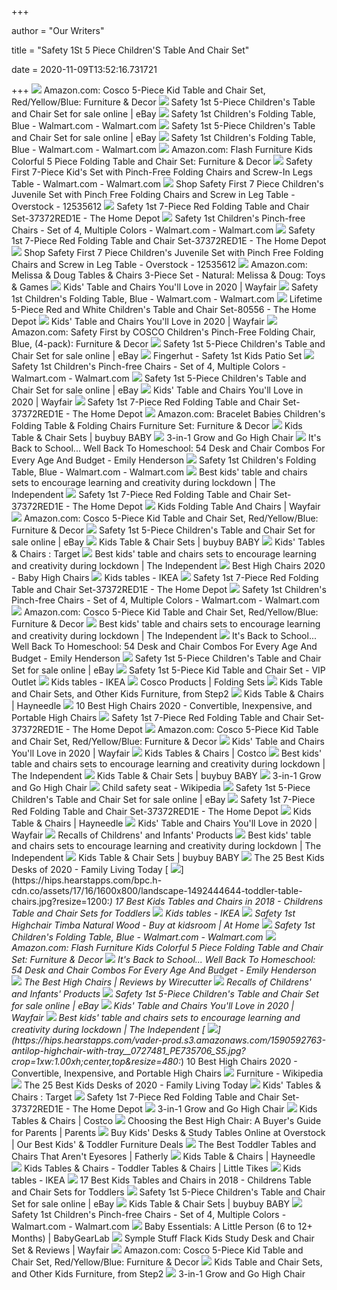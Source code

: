 +++
        
author = "Our Writers"
        
title = "Safety 1St 5 Piece Children'S Table And Chair Set"
        
date = 2020-11-09T13:52:16.731721
        
+++
[ ![](https://images-na.ssl-images-amazon.com/images/I/61uC9B95MJL._AC_SY355_.jpg)](https://images-na.ssl-images-amazon.com/images/I/61uC9B95MJL._AC_SY355_.jpg) Amazon.com: Cosco 5-Piece Kid Table and Chair Set, Red/Yellow/Blue:  Furniture & Decor
[ ![](https://i.ebayimg.com/images/g/x~cAAOSwiSBfZHPi/s-l1600.jpg)](https://i.ebayimg.com/images/g/x~cAAOSwiSBfZHPi/s-l1600.jpg) Safety 1st 5-Piece Children's Table and Chair Set for sale online | eBay
[ ![](https://i5.walmartimages.com/asr/dfb67e69-58a6-4b09-af22-f9fc7514616e_1.5b0d1084652c6874466c280a232d3374.jpeg)](https://i5.walmartimages.com/asr/dfb67e69-58a6-4b09-af22-f9fc7514616e_1.5b0d1084652c6874466c280a232d3374.jpeg) Safety 1st Children's Folding Table, Blue - Walmart.com - Walmart.com
[ ![](https://i.ebayimg.com/images/g/MyoAAOSwDa1fZHPe/s-l640.jpg)](https://i.ebayimg.com/images/g/MyoAAOSwDa1fZHPe/s-l640.jpg) Safety 1st 5-Piece Children's Table and Chair Set for sale online | eBay
[ ![](https://i5.walmartimages.com/asr/d3432cc5-9eaf-404f-9105-d7eeb7dca1e0_1.55cdbadece3c5d8b20c9ddec5bbca078.jpeg)](https://i5.walmartimages.com/asr/d3432cc5-9eaf-404f-9105-d7eeb7dca1e0_1.55cdbadece3c5d8b20c9ddec5bbca078.jpeg) Safety 1st Children's Folding Table, Blue - Walmart.com - Walmart.com
[ ![](https://images-na.ssl-images-amazon.com/images/I/81n8sPEDUCL._AC_SL1500_.jpg)](https://images-na.ssl-images-amazon.com/images/I/81n8sPEDUCL._AC_SL1500_.jpg) Amazon.com: Flash Furniture Kids Colorful 5 Piece Folding Table and Chair  Set: Furniture & Decor
[ ![](https://i5.walmartimages.com/asr/ab6c89c7-b36f-4e1e-add8-3882c5f5d6b8_1.b580de490f3c468d52a819feba27c695.jpeg)](https://i5.walmartimages.com/asr/ab6c89c7-b36f-4e1e-add8-3882c5f5d6b8_1.b580de490f3c468d52a819feba27c695.jpeg) Safety First 7-Piece Kid's Set with Pinch-Free Folding Chairs and Screw-In  Legs Table - Walmart.com - Walmart.com
[ ![](https://ak1.ostkcdn.com/images/products/12535612/Safety-First-7-Piece-Childrens-Juvenile-Set-with-Pinch-Free-Folding-Chairs-and-Screw-in-Leg-Table-134f6bcc-5bcd-49ef-8178-7e1a349f609c.jpg)](https://ak1.ostkcdn.com/images/products/12535612/Safety-First-7-Piece-Childrens-Juvenile-Set-with-Pinch-Free-Folding-Chairs-and-Screw-in-Leg-Table-134f6bcc-5bcd-49ef-8178-7e1a349f609c.jpg) Shop Safety First 7 Piece Children's Juvenile Set with Pinch Free Folding  Chairs and Screw in Leg Table - Overstock - 12535612
[ ![](https://images.homedepot-static.com/productImages/b472127a-4b4a-439b-9a61-e072f83cb642/svn/red-safety-1st-kids-tables-chairs-37372red1e-64_600.jpg)](https://images.homedepot-static.com/productImages/b472127a-4b4a-439b-9a61-e072f83cb642/svn/red-safety-1st-kids-tables-chairs-37372red1e-64_600.jpg) Safety 1st 7-Piece Red Folding Table and Chair Set-37372RED1E - The Home  Depot
[ ![](https://i5.walmartimages.com/asr/528851b0-3fdd-4759-886f-c6e86fb7f376_1.c9cd588c8180cd37f4061288106d2055.jpeg?odnWidth=282&odnHeight=282&odnBg=ffffff)](https://i5.walmartimages.com/asr/528851b0-3fdd-4759-886f-c6e86fb7f376_1.c9cd588c8180cd37f4061288106d2055.jpeg?odnWidth=282&odnHeight=282&odnBg=ffffff) Safety 1st Children's Pinch-free Chairs - Set of 4, Multiple Colors -  Walmart.com - Walmart.com
[ ![](https://images.homedepot-static.com/productImages/142fbac8-1750-4332-bf51-8dde17dd98fd/svn/green-carnegy-avenue-kids-tables-chairs-cga-yu-9234-gr-hd-64_600.jpg)](https://images.homedepot-static.com/productImages/142fbac8-1750-4332-bf51-8dde17dd98fd/svn/green-carnegy-avenue-kids-tables-chairs-cga-yu-9234-gr-hd-64_600.jpg) Safety 1st 7-Piece Red Folding Table and Chair Set-37372RED1E - The Home  Depot
[ ![](https://ak1.ostkcdn.com/images/products/12535612/Safety-First-7-Piece-Childrens-Juvenile-Set-with-Pinch-Free-Folding-Chairs-and-Screw-in-Leg-Table-14fc6906-c03c-4d5a-a83b-3c0945970740_600.jpg?impolicy=medium)](https://ak1.ostkcdn.com/images/products/12535612/Safety-First-7-Piece-Childrens-Juvenile-Set-with-Pinch-Free-Folding-Chairs-and-Screw-in-Leg-Table-14fc6906-c03c-4d5a-a83b-3c0945970740_600.jpg?impolicy=medium) Shop Safety First 7 Piece Children's Juvenile Set with Pinch Free Folding  Chairs and Screw in Leg Table - Overstock - 12535612
[ ![](https://images-na.ssl-images-amazon.com/images/I/51B7s-SuSkL._AC_SX569_.jpg)](https://images-na.ssl-images-amazon.com/images/I/51B7s-SuSkL._AC_SX569_.jpg) Amazon.com: Melissa & Doug Tables & Chairs 3-Piece Set - Natural: Melissa &  Doug: Toys & Games
[ ![](https://secure.img1-fg.wfcdn.com/im/12086757/compr-r85/4340/43403861/default.jpg)](https://secure.img1-fg.wfcdn.com/im/12086757/compr-r85/4340/43403861/default.jpg) Kids' Table and Chairs You'll Love in 2020 | Wayfair
[ ![](https://i5.walmartimages.com/dfw/6e29e393-6bb1/k2-_b100b6bc-a693-478a-ad47-dc8576f7a229.v1.jpg)](https://i5.walmartimages.com/dfw/6e29e393-6bb1/k2-_b100b6bc-a693-478a-ad47-dc8576f7a229.v1.jpg) Safety 1st Children's Folding Table, Blue - Walmart.com - Walmart.com
[ ![](https://images.homedepot-static.com/productImages/fc1d3302-f2fa-4689-b4b1-93594ea3ba3c/svn/red-and-white-lifetime-kids-tables-chairs-80556-64_1000.jpg)](https://images.homedepot-static.com/productImages/fc1d3302-f2fa-4689-b4b1-93594ea3ba3c/svn/red-and-white-lifetime-kids-tables-chairs-80556-64_1000.jpg) Lifetime 5-Piece Red and White Children's Table and Chair Set-80556 - The  Home Depot
[ ![](https://secure.img1-fg.wfcdn.com/im/23486344/resize-h600-w600%5Ecompr-r85/9997/99979750/Toddler+%26+Kids+Table+%26+Chair+Sets.jpg)](https://secure.img1-fg.wfcdn.com/im/23486344/resize-h600-w600%5Ecompr-r85/9997/99979750/Toddler+%26+Kids+Table+%26+Chair+Sets.jpg) Kids' Table and Chairs You'll Love in 2020 | Wayfair
[ ![](https://images-na.ssl-images-amazon.com/images/I/71nLcDmTBVL._AC_SL1500_.jpg)](https://images-na.ssl-images-amazon.com/images/I/71nLcDmTBVL._AC_SL1500_.jpg) Amazon.com: Safety First by COSCO Children's Pinch-Free Folding Chair,  Blue, (4-pack): Furniture & Decor
[ ![](https://i.ebayimg.com/images/g/h-MAAOSw5FNfZHPd/s-l640.jpg)](https://i.ebayimg.com/images/g/h-MAAOSw5FNfZHPd/s-l640.jpg) Safety 1st 5-Piece Children's Table and Chair Set for sale online | eBay
[ ![](https://a248.e.akamai.net/f/248/9086/10h/origin-d5.scene7.com/is/image/bluestembrands/4PC0770000010_VA_999?scl=1)](https://a248.e.akamai.net/f/248/9086/10h/origin-d5.scene7.com/is/image/bluestembrands/4PC0770000010_VA_999?scl=1) Fingerhut - Safety 1st Kids Patio Set
[ ![](https://i5.walmartimages.com/asr/550f76d2-9763-47c9-9417-969f2bb97b5c_1.8b701c0db48fc47c521f5dda0cc30a26.jpeg)](https://i5.walmartimages.com/asr/550f76d2-9763-47c9-9417-969f2bb97b5c_1.8b701c0db48fc47c521f5dda0cc30a26.jpeg) Safety 1st Children's Pinch-free Chairs - Set of 4, Multiple Colors -  Walmart.com - Walmart.com
[ ![](https://i.ebayimg.com/images/g/KM4AAOSwfwdfBYqN/s-l225.jpg)](https://i.ebayimg.com/images/g/KM4AAOSwfwdfBYqN/s-l225.jpg) Safety 1st 5-Piece Children's Table and Chair Set for sale online | eBay
[ ![](https://secure.img1-fg.wfcdn.com/im/36319741/compr-r85/7076/70766887/default.jpg)](https://secure.img1-fg.wfcdn.com/im/36319741/compr-r85/7076/70766887/default.jpg) Kids' Table and Chairs You'll Love in 2020 | Wayfair
[ ![](https://images.homedepot-static.com/productImages/46a72e68-54c8-4735-a840-f7b05c24ac8c/svn/natural-carnegy-avenue-kids-tables-chairs-cga-yu-443230-na-hd-64_300.jpg)](https://images.homedepot-static.com/productImages/46a72e68-54c8-4735-a840-f7b05c24ac8c/svn/natural-carnegy-avenue-kids-tables-chairs-cga-yu-443230-na-hd-64_300.jpg) Safety 1st 7-Piece Red Folding Table and Chair Set-37372RED1E - The Home  Depot
[ ![](https://images-na.ssl-images-amazon.com/images/I/4177SLrmC%2BL._AC_.jpg)](https://images-na.ssl-images-amazon.com/images/I/4177SLrmC%2BL._AC_.jpg) Amazon.com: Bracelet Babies Children's Folding Table & Folding Chairs  Furniture Set: Furniture & Decor
[ ![](https://b3h2.scene7.com/is/image/BedBathandBeyond/80213094829_imageset)](https://b3h2.scene7.com/is/image/BedBathandBeyond/80213094829_imageset) Kids Table & Chair Sets | buybuy BABY
[ ![](https://www.safety1st.com/media/catalog/product/cache/86fd65558b9640971897fb24a03d0a71/H/C/HC267FJQ_Birchbark_Bty_R_080519_1_2.jpg)](https://www.safety1st.com/media/catalog/product/cache/86fd65558b9640971897fb24a03d0a71/H/C/HC267FJQ_Birchbark_Bty_R_080519_1_2.jpg) 3-in-1 Grow and Go High Chair
[ ![](https://stylebyemilyhenderson.com/wp-content/uploads/2020/07/Emily-Henderson_Back-To-School_Play-Tables_Sets_Roundups-1-scaled.jpg)](https://stylebyemilyhenderson.com/wp-content/uploads/2020/07/Emily-Henderson_Back-To-School_Play-Tables_Sets_Roundups-1-scaled.jpg) It's Back to School... Well Back To Homeschool: 54 Desk and Chair Combos  For Every Age And Budget - Emily Henderson
[ ![](https://i5.walmartimages.com/asr/e761b1d5-48be-468f-8e51-203242875df3_1.0fed0a6a17e54aedc3efd93e5e78f97a.jpeg)](https://i5.walmartimages.com/asr/e761b1d5-48be-468f-8e51-203242875df3_1.0fed0a6a17e54aedc3efd93e5e78f97a.jpeg) Safety 1st Children's Folding Table, Blue - Walmart.com - Walmart.com
[ ![](https://static.independent.co.uk/s3fs-public/thumbnails/image/2020/04/14/13/in2wood-small-kids-desk-and-chair-set-in-green.jpg?width=982&height=726)](https://static.independent.co.uk/s3fs-public/thumbnails/image/2020/04/14/13/in2wood-small-kids-desk-and-chair-set-in-green.jpg?width=982&height=726) Best kids' table and chairs sets to encourage learning and creativity  during lockdown | The Independent
[ ![](https://images.homedepot-static.com/productImages/a0ac1c46-23f4-4dd3-a4cb-e388548b8016/svn/red-carnegy-avenue-kids-tables-chairs-cga-yu-20703-re-hd-64_600.jpg)](https://images.homedepot-static.com/productImages/a0ac1c46-23f4-4dd3-a4cb-e388548b8016/svn/red-carnegy-avenue-kids-tables-chairs-cga-yu-20703-re-hd-64_600.jpg) Safety 1st 7-Piece Red Folding Table and Chair Set-37372RED1E - The Home  Depot
[ ![](https://secure.img1-fg.wfcdn.com/im/57625422/resize-h310-w310%5Ecompr-r85/2642/26425891/farmhouse-kids-5-piece-square-table-and-chair-set.jpg)](https://secure.img1-fg.wfcdn.com/im/57625422/resize-h310-w310%5Ecompr-r85/2642/26425891/farmhouse-kids-5-piece-square-table-and-chair-set.jpg) Kids Folding Table And Chairs | Wayfair
[ ![](https://images-na.ssl-images-amazon.com/images/I/71a-jdU-8YL._AC_UL160_SR160,160_.jpg)](https://images-na.ssl-images-amazon.com/images/I/71a-jdU-8YL._AC_UL160_SR160,160_.jpg) Amazon.com: Cosco 5-Piece Kid Table and Chair Set, Red/Yellow/Blue:  Furniture & Decor
[ ![](https://i.ebayimg.com/images/g/xIoAAOSwsMZfZHPd/s-l1600.jpg)](https://i.ebayimg.com/images/g/xIoAAOSwsMZfZHPd/s-l1600.jpg) Safety 1st 5-Piece Children's Table and Chair Set for sale online | eBay
[ ![](https://b3h2.scene7.com/is/image/BedBathandBeyond/309387068605131p)](https://b3h2.scene7.com/is/image/BedBathandBeyond/309387068605131p) Kids Table & Chair Sets | buybuy BABY
[ ![](https://target.scene7.com/is/image/Target/GUEST_117e740c-e1ca-44c4-9f76-3782421ad7c0)](https://target.scene7.com/is/image/Target/GUEST_117e740c-e1ca-44c4-9f76-3782421ad7c0) Kids' Tables & Chairs : Target
[ ![](https://static.independent.co.uk/s3fs-public/thumbnails/image/2020/04/14/13/buschman-childrens-table-and-chair-set.jpg?width=982&height=726)](https://static.independent.co.uk/s3fs-public/thumbnails/image/2020/04/14/13/buschman-childrens-table-and-chair-set.jpg?width=982&height=726) Best kids' table and chairs sets to encourage learning and creativity  during lockdown | The Independent
[ ![](http://images.agoramedia.com/wte3.0/gcms/Best-High-Chairs-2020-722x406.jpg?width=414)](http://images.agoramedia.com/wte3.0/gcms/Best-High-Chairs-2020-722x406.jpg?width=414) Best High Chairs 2020 - Baby High Chairs
[ ![](https://www.ikea.com/us/en/images/products/mammut-childrens-table-indoor-outdoor-white__0735842_PE740215_S5.JPG?f=xxs)](https://www.ikea.com/us/en/images/products/mammut-childrens-table-indoor-outdoor-white__0735842_PE740215_S5.JPG?f=xxs) Kids tables - IKEA
[ ![](https://images.homedepot-static.com/productImages/9ebca299-8834-4613-b7ba-522dd92c8e8d/svn/red-safety-1st-kids-tables-chairs-37372red1e-fa_600.jpg)](https://images.homedepot-static.com/productImages/9ebca299-8834-4613-b7ba-522dd92c8e8d/svn/red-safety-1st-kids-tables-chairs-37372red1e-fa_600.jpg) Safety 1st 7-Piece Red Folding Table and Chair Set-37372RED1E - The Home  Depot
[ ![](https://i5.walmartimages.com/asr/57d4bd50-a8fd-4453-b095-f0a545c46313_2.1676b343afce3e3926bd3cb29261eb6d.jpeg?odnWidth=282&odnHeight=282&odnBg=ffffff)](https://i5.walmartimages.com/asr/57d4bd50-a8fd-4453-b095-f0a545c46313_2.1676b343afce3e3926bd3cb29261eb6d.jpeg?odnWidth=282&odnHeight=282&odnBg=ffffff) Safety 1st Children's Pinch-free Chairs - Set of 4, Multiple Colors -  Walmart.com - Walmart.com
[ ![](https://m.media-amazon.com/images/I/61qOQv4CgkL._AC_SS350_.jpg)](https://m.media-amazon.com/images/I/61qOQv4CgkL._AC_SS350_.jpg) Amazon.com: Cosco 5-Piece Kid Table and Chair Set, Red/Yellow/Blue:  Furniture & Decor
[ ![](https://static.independent.co.uk/s3fs-public/thumbnails/image/2020/04/14/13/liberty-house-children-s-multi-coloured-table-chairs-set-0.jpg?width=982&height=726)](https://static.independent.co.uk/s3fs-public/thumbnails/image/2020/04/14/13/liberty-house-children-s-multi-coloured-table-chairs-set-0.jpg?width=982&height=726) Best kids' table and chairs sets to encourage learning and creativity  during lockdown | The Independent
[ ![](https://stylebyemilyhenderson.com/wp-content/uploads/2020/07/Emily-Henderson_Back-To-School_Kid-Desks-and-Chairs__Roundups.jpg)](https://stylebyemilyhenderson.com/wp-content/uploads/2020/07/Emily-Henderson_Back-To-School_Kid-Desks-and-Chairs__Roundups.jpg) It's Back to School... Well Back To Homeschool: 54 Desk and Chair Combos  For Every Age And Budget - Emily Henderson
[ ![](https://i.ebayimg.com/images/g/xIoAAOSwsMZfZHPd/s-l640.jpg)](https://i.ebayimg.com/images/g/xIoAAOSwsMZfZHPd/s-l640.jpg) Safety 1st 5-Piece Children's Table and Chair Set for sale online | eBay
[ ![](https://vipoutlet.com/contents/uploads/2019/12/93a75d6e0da14f47a30b07c143b2a3c2.jpg)](https://vipoutlet.com/contents/uploads/2019/12/93a75d6e0da14f47a30b07c143b2a3c2.jpg) Safety 1st 5-Piece Kid Table and Chair Set - VIP Outlet
[ ![](https://www.ikea.com/us/en/images/products/laett-childrens-table-and-2-chairs-white-pine__0735856_PE740220_S5.JPG?f=xxs)](https://www.ikea.com/us/en/images/products/laett-childrens-table-and-2-chairs-white-pine__0735856_PE740220_S5.JPG?f=xxs) Kids tables - IKEA
[ ![](https://www.coscoproducts.com/CMS/subcategory_foldingsets_5PC_whitespace.jpg)](https://www.coscoproducts.com/CMS/subcategory_foldingsets_5PC_whitespace.jpg) Cosco Products | Folding Sets
[ ![](https://images.step2.com/images/products/v2/retina/493999_001.jpg?preset=grid)](https://images.step2.com/images/products/v2/retina/493999_001.jpg?preset=grid) Kids Table and Chair Sets, and Other Kids Furniture, from Step2
[ ![](https://content.haycdn.com/mgen/master:TOTT014.jpg?is=400,400,0xffffff)](https://content.haycdn.com/mgen/master:TOTT014.jpg?is=400,400,0xffffff) Kids Table & Chairs | Hayneedle
[ ![](https://hips.hearstapps.com/hmg-prod.s3.amazonaws.com/images/gh-best-high-chairs-1590782575.png)](https://hips.hearstapps.com/hmg-prod.s3.amazonaws.com/images/gh-best-high-chairs-1590782575.png) 10 Best High Chairs 2020 - Convertible, Inexpensive, and Portable High  Chairs
[ ![](https://images.homedepot-static.com/productImages/f98d8281-6170-4a02-937a-83fa8e52c788/svn/natural-carnegy-avenue-kids-tables-chairs-cga-yu-443237-na-hd-64_300.jpg)](https://images.homedepot-static.com/productImages/f98d8281-6170-4a02-937a-83fa8e52c788/svn/natural-carnegy-avenue-kids-tables-chairs-cga-yu-443237-na-hd-64_300.jpg) Safety 1st 7-Piece Red Folding Table and Chair Set-37372RED1E - The Home  Depot
[ ![](https://images-na.ssl-images-amazon.com/images/I/71OP0BPgkUL._AC_UL160_SR160,160_.jpg)](https://images-na.ssl-images-amazon.com/images/I/71OP0BPgkUL._AC_UL160_SR160,160_.jpg) Amazon.com: Cosco 5-Piece Kid Table and Chair Set, Red/Yellow/Blue:  Furniture & Decor
[ ![](https://secure.img1-fg.wfcdn.com/im/97309730/compr-r85/7226/72267293/default.jpg)](https://secure.img1-fg.wfcdn.com/im/97309730/compr-r85/7226/72267293/default.jpg) Kids' Table and Chairs You'll Love in 2020 | Wayfair
[ ![](https://images.costco-static.com/ImageDelivery/imageService?profileId=12026540&imageId=100497227-847__1&recipeName=350)](https://images.costco-static.com/ImageDelivery/imageService?profileId=12026540&imageId=100497227-847__1&recipeName=350) Kids Tables & Chairs | Costco
[ ![](https://static.independent.co.uk/s3fs-public/thumbnails/image/2020/04/14/13/kidkraft-toddler-table-and-chairs-cuckooland.jpg?width=982&height=726)](https://static.independent.co.uk/s3fs-public/thumbnails/image/2020/04/14/13/kidkraft-toddler-table-and-chairs-cuckooland.jpg?width=982&height=726) Best kids' table and chairs sets to encourage learning and creativity  during lockdown | The Independent
[ ![](https://b3h2.scene7.com/is/image/BedBathandBeyond/315697668987725p?$imagePLP$&wid=256&hei=256)](https://b3h2.scene7.com/is/image/BedBathandBeyond/315697668987725p?$imagePLP$&wid=256&hei=256) Kids Table & Chair Sets | buybuy BABY
[ ![](https://res.cloudinary.com/powerreviews/image/upload/f_auto,q_auto,h_768,w_auto,c_thumb,h_400/d_portal-no-product-image_ttlfpi.svg/prod/wliw5trkemeyxnw773gb.jpg)](https://res.cloudinary.com/powerreviews/image/upload/f_auto,q_auto,h_768,w_auto,c_thumb,h_400/d_portal-no-product-image_ttlfpi.svg/prod/wliw5trkemeyxnw773gb.jpg) 3-in-1 Grow and Go High Chair
[ ![](https://upload.wikimedia.org/wikipedia/commons/e/ec/Volvo_child_safety_seat.jpg)](https://upload.wikimedia.org/wikipedia/commons/e/ec/Volvo_child_safety_seat.jpg) Child safety seat - Wikipedia
[ ![](https://i.ebayimg.com/images/g/X8EAAOSwTzpfeBXW/s-l225.jpg)](https://i.ebayimg.com/images/g/X8EAAOSwTzpfeBXW/s-l225.jpg) Safety 1st 5-Piece Children's Table and Chair Set for sale online | eBay
[ ![](https://images.homedepot-static.com/productImages/cadcff9a-554a-4e2c-a30f-c67b6308d7ff/svn/blue-carnegy-avenue-kids-tables-chairs-cga-yu-20701-bl-hd-64_600.jpg)](https://images.homedepot-static.com/productImages/cadcff9a-554a-4e2c-a30f-c67b6308d7ff/svn/blue-carnegy-avenue-kids-tables-chairs-cga-yu-20701-bl-hd-64_600.jpg) Safety 1st 7-Piece Red Folding Table and Chair Set-37372RED1E - The Home  Depot
[ ![](https://content.haycdn.com/mgen/master:TOTT015.jpg?is=400,400,0xffffff)](https://content.haycdn.com/mgen/master:TOTT015.jpg?is=400,400,0xffffff) Kids Table & Chairs | Hayneedle
[ ![](https://secure.img1-fg.wfcdn.com/im/63333755/compr-r85/3652/36527156/default.jpg)](https://secure.img1-fg.wfcdn.com/im/63333755/compr-r85/3652/36527156/default.jpg) Kids' Table and Chairs You'll Love in 2020 | Wayfair
[ ![](https://media.consumeraffairs.com/files/cache/news/SALT_Lounge_Chair_CPSC_3cdj7Ua_large.jpg)](https://media.consumeraffairs.com/files/cache/news/SALT_Lounge_Chair_CPSC_3cdj7Ua_large.jpg) Recalls of Childrens' and Infants' Products
[ ![](https://static.independent.co.uk/s3fs-public/thumbnails/image/2020/04/14/13/pottery-barn-kids-my-first-table-and-chairs-indybest-.jpg?width=982&height=726)](https://static.independent.co.uk/s3fs-public/thumbnails/image/2020/04/14/13/pottery-barn-kids-my-first-table-and-chairs-indybest-.jpg?width=982&height=726) Best kids' table and chairs sets to encourage learning and creativity  during lockdown | The Independent
[ ![](https://b3h2.scene7.com/is/image/BedBathandBeyond/361918869516564p)](https://b3h2.scene7.com/is/image/BedBathandBeyond/361918869516564p) Kids Table & Chair Sets | buybuy BABY
[ ![](https://m.media-amazon.com/images/I/41KK9jQHmCL.jpg)](https://m.media-amazon.com/images/I/41KK9jQHmCL.jpg) The 25 Best Kids Desks of 2020 - Family Living Today
[ ![](https://hips.hearstapps.com/bpc.h-cdn.co/assets/17/16/1600x800/landscape-1492444644-toddler-table-chairs.jpg?resize=1200:*)](https://hips.hearstapps.com/bpc.h-cdn.co/assets/17/16/1600x800/landscape-1492444644-toddler-table-chairs.jpg?resize=1200:*) 17 Best Kids Tables and Chairs in 2018 - Childrens Table and Chair Sets for  Toddlers
[ ![](https://www.ikea.com/us/en/images/products/stuva-bench-white__0642655_PE701337_S5.JPG?f=xxs)](https://www.ikea.com/us/en/images/products/stuva-bench-white__0642655_PE701337_S5.JPG?f=xxs) Kids tables - IKEA
[ ![](https://www.kids-room.com/WebRoot/KidsroomDE/Shops/Kidsroom/56EC/A58F/B17C/BF1B/01BF/4DEB/AE1C/5469/BILD3_27620-97803/IC_IMAGE/en-safety-1st-highchair-timba-natural-wood-Natural-Wood.jpg)](https://www.kids-room.com/WebRoot/KidsroomDE/Shops/Kidsroom/56EC/A58F/B17C/BF1B/01BF/4DEB/AE1C/5469/BILD3_27620-97803/IC_IMAGE/en-safety-1st-highchair-timba-natural-wood-Natural-Wood.jpg) Safety 1st Highchair Timba Natural Wood - Buy at kidsroom | At Home
[ ![](https://i5.walmartimages.com/asr/222b19f8-2bca-47cd-adec-85b4669ac678_1.89da5994496753d1f339dc0adbcab0e8.jpeg?odnHeight=180&amp;odnWidth=180&amp;odnBg=ffffff)](https://i5.walmartimages.com/asr/222b19f8-2bca-47cd-adec-85b4669ac678_1.89da5994496753d1f339dc0adbcab0e8.jpeg?odnHeight=180&amp;odnWidth=180&amp;odnBg=ffffff) Safety 1st Children's Folding Table, Blue - Walmart.com - Walmart.com
[ ![](https://m.media-amazon.com/images/I/814djuu96ZL._AC_SS350_.jpg)](https://m.media-amazon.com/images/I/814djuu96ZL._AC_SS350_.jpg) Amazon.com: Flash Furniture Kids Colorful 5 Piece Folding Table and Chair  Set: Furniture & Decor
[ ![](https://stylebyemilyhenderson.com/wp-content/uploads/2020/07/Emily-Henderson_Back-To-School_Adults-Desks-and-Chairs_Roundups-scaled.jpg)](https://stylebyemilyhenderson.com/wp-content/uploads/2020/07/Emily-Henderson_Back-To-School_Adults-Desks-and-Chairs_Roundups-scaled.jpg) It's Back to School... Well Back To Homeschool: 54 Desk and Chair Combos  For Every Age And Budget - Emily Henderson
[ ![](https://cdn.thewirecutter.com/wp-content/uploads/2017/07/high-chairs-lowres-4207.jpg)](https://cdn.thewirecutter.com/wp-content/uploads/2017/07/high-chairs-lowres-4207.jpg) The Best High Chairs | Reviews by Wirecutter
[ ![](https://media.consumeraffairs.com/files/cache/news/Nash_convertible_crib_CPSC_hynK3cR_large.jpg)](https://media.consumeraffairs.com/files/cache/news/Nash_convertible_crib_CPSC_hynK3cR_large.jpg) Recalls of Childrens' and Infants' Products
[ ![](https://i.ebayimg.com/images/g/ri0AAOSwkApfgiL0/s-l225.jpg)](https://i.ebayimg.com/images/g/ri0AAOSwkApfgiL0/s-l225.jpg) Safety 1st 5-Piece Children's Table and Chair Set for sale online | eBay
[ ![](https://secure.img1-fg.wfcdn.com/im/37528758/resize-h310-w310%5Ecompr-r85/8984/89846619/aspen-kids-3-piece-play-table-and-chair-set.jpg)](https://secure.img1-fg.wfcdn.com/im/37528758/resize-h310-w310%5Ecompr-r85/8984/89846619/aspen-kids-3-piece-play-table-and-chair-set.jpg) Kids' Table and Chairs You'll Love in 2020 | Wayfair
[ ![](https://static.independent.co.uk/s3fs-public/thumbnails/image/2020/04/14/13/oeuf-play-table-cuckooland.jpg?width=982&height=726)](https://static.independent.co.uk/s3fs-public/thumbnails/image/2020/04/14/13/oeuf-play-table-cuckooland.jpg?width=982&height=726) Best kids' table and chairs sets to encourage learning and creativity  during lockdown | The Independent
[ ![](https://hips.hearstapps.com/vader-prod.s3.amazonaws.com/1590592763-antilop-highchair-with-tray__0727481_PE735706_S5.jpg?crop=1xw:1.00xh;center,top&resize=480:*)](https://hips.hearstapps.com/vader-prod.s3.amazonaws.com/1590592763-antilop-highchair-with-tray__0727481_PE735706_S5.jpg?crop=1xw:1.00xh;center,top&resize=480:*) 10 Best High Chairs 2020 - Convertible, Inexpensive, and Portable High  Chairs
[ ![](https://upload.wikimedia.org/wikipedia/commons/thumb/9/91/Couch_and_footstool_with_bone_carvings_and_glass_inlays_MET_DP142998.jpg/1200px-Couch_and_footstool_with_bone_carvings_and_glass_inlays_MET_DP142998.jpg)](https://upload.wikimedia.org/wikipedia/commons/thumb/9/91/Couch_and_footstool_with_bone_carvings_and_glass_inlays_MET_DP142998.jpg/1200px-Couch_and_footstool_with_bone_carvings_and_glass_inlays_MET_DP142998.jpg) Furniture - Wikipedia
[ ![](https://familylivingtoday.com/wp-content/uploads/2018/10/BestMassage-Children-Desk-Kids-Study-Child-School-Adjustable-Height-Childrens-Table-Chair-Set.jpg?x34039)](https://familylivingtoday.com/wp-content/uploads/2018/10/BestMassage-Children-Desk-Kids-Study-Child-School-Adjustable-Height-Childrens-Table-Chair-Set.jpg?x34039) The 25 Best Kids Desks of 2020 - Family Living Today
[ ![](https://target.scene7.com/is/image/Target/GUEST_95163f6e-56a2-43d1-a62a-8d8a2363aa99?wid=150&hei=150&fmt=pjpeg)](https://target.scene7.com/is/image/Target/GUEST_95163f6e-56a2-43d1-a62a-8d8a2363aa99?wid=150&hei=150&fmt=pjpeg) Kids' Tables & Chairs : Target
[ ![](https://images.homedepot-static.com/productImages/b3199c2a-3d36-45f0-85f1-cfe64843a500/svn/red-carnegy-avenue-kids-tables-chairs-cga-yu-9223-re-hd-64_300.jpg)](https://images.homedepot-static.com/productImages/b3199c2a-3d36-45f0-85f1-cfe64843a500/svn/red-carnegy-avenue-kids-tables-chairs-cga-yu-9223-re-hd-64_300.jpg) Safety 1st 7-Piece Red Folding Table and Chair Set-37372RED1E - The Home  Depot
[ ![](https://res.cloudinary.com/powerreviews/image/upload/f_auto,q_auto,h_768,w_auto,c_thumb,h_400/d_portal-no-product-image_ttlfpi.svg/prod/lce87dntbkhcrzky5d8t.jpg)](https://res.cloudinary.com/powerreviews/image/upload/f_auto,q_auto,h_768,w_auto,c_thumb,h_400/d_portal-no-product-image_ttlfpi.svg/prod/lce87dntbkhcrzky5d8t.jpg) 3-in-1 Grow and Go High Chair
[ ![](https://images.costco-static.com/ImageDelivery/imageService?profileId=12026540&imageId=1178083-847__1&recipeName=350)](https://images.costco-static.com/ImageDelivery/imageService?profileId=12026540&imageId=1178083-847__1&recipeName=350) Kids Tables & Chairs | Costco
[ ![](https://static.onecms.io/wp-content/uploads/sites/38/2019/10/02185457/smiling-bab-in-high-chair-503f94c1-e1579296133414.jpg)](https://static.onecms.io/wp-content/uploads/sites/38/2019/10/02185457/smiling-bab-in-high-chair-503f94c1-e1579296133414.jpg) Choosing the Best High Chair: A Buyer's Guide for Parents | Parents
[ ![](https://ak1.ostkcdn.com/images/products/is/images/direct/9b913df132b0a7c32aa83a56265f645d16175979/Mount-It%21-Kids-Desk-and-Chair-Set%2C-Height-Adjustable-Ergonomic-Children%27s-School-Workstation-with-Storage-Drawer.jpg?imwidth=200&impolicy=medium)](https://ak1.ostkcdn.com/images/products/is/images/direct/9b913df132b0a7c32aa83a56265f645d16175979/Mount-It%21-Kids-Desk-and-Chair-Set%2C-Height-Adjustable-Ergonomic-Children%27s-School-Workstation-with-Storage-Drawer.jpg?imwidth=200&impolicy=medium) Buy Kids' Desks & Study Tables Online at Overstock | Our Best Kids' &  Toddler Furniture Deals
[ ![](https://m.media-amazon.com/images/I/31YwJw4BTuL.jpg)](https://m.media-amazon.com/images/I/31YwJw4BTuL.jpg) The Best Toddler Tables and Chairs That Aren't Eyesores | Fatherly
[ ![](https://content.haycdn.com/mgen/master:KD1460.jpg?is=400,400,0xffffff)](https://content.haycdn.com/mgen/master:KD1460.jpg?is=400,400,0xffffff) Kids Table & Chairs | Hayneedle
[ ![](https://www.littletikes.com/mas_assets/cache/image/1/8/8/0/x480-6272.Jpg)](https://www.littletikes.com/mas_assets/cache/image/1/8/8/0/x480-6272.Jpg) Kids Tables & Chairs - Toddler Tables & Chairs | Little Tikes
[ ![](https://www.ikea.com/us/en/images/products/mammut-childrens-table-indoor-outdoor-red__0735839_PE740209_S5.JPG?f=xxs)](https://www.ikea.com/us/en/images/products/mammut-childrens-table-indoor-outdoor-red__0735839_PE740209_S5.JPG?f=xxs) Kids tables - IKEA
[ ![](https://hips.hearstapps.com/hmg-prod.s3.amazonaws.com/images/1481051176-kids-table-chair-sets-1547653573.jpg)](https://hips.hearstapps.com/hmg-prod.s3.amazonaws.com/images/1481051176-kids-table-chair-sets-1547653573.jpg) 17 Best Kids Tables and Chairs in 2018 - Childrens Table and Chair Sets for  Toddlers
[ ![](https://i.ebayimg.com/images/g/GogAAOSwTwxfaAyO/s-l225.jpg)](https://i.ebayimg.com/images/g/GogAAOSwTwxfaAyO/s-l225.jpg) Safety 1st 5-Piece Children's Table and Chair Set for sale online | eBay
[ ![](https://b3h2.scene7.com/is/image/BedBathandBeyond/lf_368231969521991p_imageset?$imagePLP$&wid=256&hei=256)](https://b3h2.scene7.com/is/image/BedBathandBeyond/lf_368231969521991p_imageset?$imagePLP$&wid=256&hei=256) Kids Table & Chair Sets | buybuy BABY
[ ![](https://i5.walmartimages.com/dfw/6e29e393-fff4/k2-_0aa875ff-1c41-4076-ad33-fe430fdc8bc8.v1.jpg)](https://i5.walmartimages.com/dfw/6e29e393-fff4/k2-_0aa875ff-1c41-4076-ad33-fe430fdc8bc8.v1.jpg) Safety 1st Children's Pinch-free Chairs - Set of 4, Multiple Colors -  Walmart.com - Walmart.com
[ ![](https://bgl-i48k9hqubvkf8lnt.stackpathdns.com/photos/0/95/310585_26429_L.jpg)](https://bgl-i48k9hqubvkf8lnt.stackpathdns.com/photos/0/95/310585_26429_L.jpg) Baby Essentials: A Little Person (6 to 12+ Months) | BabyGearLab
[ ![](https://secure.img1-fg.wfcdn.com/im/49325100/compr-r85/1241/124197286/flack-kids-study-desk-and-chair-set.jpg)](https://secure.img1-fg.wfcdn.com/im/49325100/compr-r85/1241/124197286/flack-kids-study-desk-and-chair-set.jpg) Symple Stuff Flack Kids Study Desk and Chair Set & Reviews | Wayfair
[ ![](https://images-na.ssl-images-amazon.com/images/I/41AtAHWb3qL._AC_UL160_SR160,160_.jpg)](https://images-na.ssl-images-amazon.com/images/I/41AtAHWb3qL._AC_UL160_SR160,160_.jpg) Amazon.com: Cosco 5-Piece Kid Table and Chair Set, Red/Yellow/Blue:  Furniture & Decor
[ ![](https://images.step2.com/images/products/v2/retina/495802_001.jpg?preset=grid)](https://images.step2.com/images/products/v2/retina/495802_001.jpg?preset=grid) Kids Table and Chair Sets, and Other Kids Furniture, from Step2
[ ![](https://res.cloudinary.com/powerreviews/image/upload/f_auto,q_auto,h_768,w_auto,c_thumb,h_400/d_portal-no-product-image_ttlfpi.svg/prod/bnd7amisz9vqxf4parll.jpg)](https://res.cloudinary.com/powerreviews/image/upload/f_auto,q_auto,h_768,w_auto,c_thumb,h_400/d_portal-no-product-image_ttlfpi.svg/prod/bnd7amisz9vqxf4parll.jpg) 3-in-1 Grow and Go High Chair
